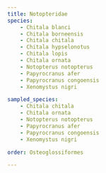 ```yaml
---
title: Notopteridae
species:
    - Chitala blanci
    - Chitala borneensis
    - Chitala chitala
    - Chitala hypselonotus
    - Chitala lopis
    - Chitala ornata
    - Notopterus notopterus
    - Papyrocranus afer
    - Papyrocranus congoensis
    - Xenomystus nigri

sampled_species:
    - Chitala chitala
    - Chitala ornata
    - Notopterus notopterus
    - Papyrocranus afer
    - Papyrocranus congoensis
    - Xenomystus nigri

order: Osteoglossiformes

---
```

